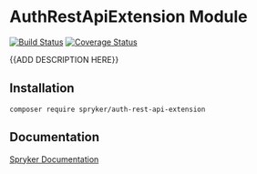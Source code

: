 # AuthRestApiExtension Module
[![Build Status](https://travis-ci.org/spryker/auth-rest-api-extension.svg)](https://travis-ci.org/spryker/auth-rest-api-extension)
[![Coverage Status](https://coveralls.io/repos/github/spryker/auth-rest-api-extension/badge.svg)](https://coveralls.io/github/spryker/auth-rest-api-extension)

{{ADD DESCRIPTION HERE}}

## Installation

```
composer require spryker/auth-rest-api-extension
```

## Documentation

[Spryker Documentation](https://academy.spryker.com/developing_with_spryker/module_guide/modules.html)
